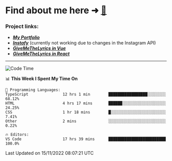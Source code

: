 # Find about me here ➜ [🧑](https://pauabella.dev)

### Project links:
- ***[My Portfolio](https://pauabella.dev)***
- ***[Instafy](https://instafy.me)*** (currently not working due to changes in the Instagram API)
- ***[GiveMeTheLyrics in Vue](https://lyrics.pauabella.dev)***
- ***[GiveMeTheLyrics in React](https://pauabella.dev/GiveMeTheLyrics)***

---
<!--START_SECTION:waka-->
![Code Time](http://img.shields.io/badge/Code%20Time-1%2C638%20hrs%2050%20mins-blue)

📊 **This Week I Spent My Time On** 

```text
💬 Programming Languages: 
TypeScript               12 hrs 1 min        █████████████████░░░░░░░░   68.12% 
HTML                     4 hrs 17 mins       ██████░░░░░░░░░░░░░░░░░░░   24.25% 
CSS                      1 hr 18 mins        █░░░░░░░░░░░░░░░░░░░░░░░░   7.41% 
Other                    2 mins              ░░░░░░░░░░░░░░░░░░░░░░░░░   0.22%

🔥 Editors: 
VS Code                  17 hrs 39 mins      █████████████████████████   100.0%

```


 Last Updated on 15/11/2022 08:07:21 UTC
<!--END_SECTION:waka-->
